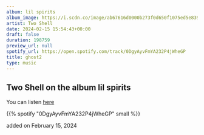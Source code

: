 ```yaml
---
album: lil spirits
album_image: https://i.scdn.co/image/ab67616d0000b273f0d650f1075ed5e8392dd9d5
artist: Two Shell
date: 2024-02-15 15:54:43+00:00
draft: false
duration: 198759
preview_url: null
spotify_url: https://open.spotify.com/track/0DgyAyvFmYA232P4jWheGP
title: ghost2
type: music
---
```



## Two Shell on the album lil spirits

You can listen [here](https://open.spotify.com/track/0DgyAyvFmYA232P4jWheGP)

{{% spotify "0DgyAyvFmYA232P4jWheGP" small %}}

added on February 15, 2024